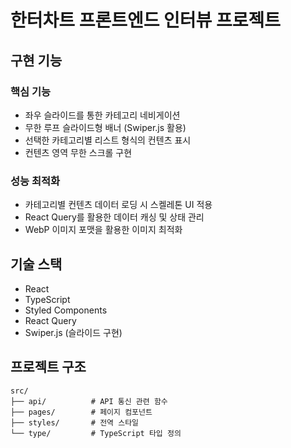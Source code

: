 # 한터차트 프론트엔드 인터뷰 프로젝트

## 구현 기능

### 핵심 기능
- 좌우 슬라이드를 통한 카테고리 네비게이션
- 무한 루프 슬라이드형 배너 (Swiper.js 활용)
- 선택한 카테고리별 리스트 형식의 컨텐츠 표시
- 컨텐츠 영역 무한 스크롤 구현

### 성능 최적화
- 카테고리별 컨텐츠 데이터 로딩 시 스켈레톤 UI 적용
- React Query를 활용한 데이터 캐싱 및 상태 관리
- WebP 이미지 포맷을 활용한 이미지 최적화

## 기술 스택
- React
- TypeScript
- Styled Components
- React Query
- Swiper.js (슬라이드 구현)

## 프로젝트 구조
```
src/
├── api/          # API 통신 관련 함수
├── pages/        # 페이지 컴포넌트
├── styles/       # 전역 스타일
└── type/         # TypeScript 타입 정의
```
